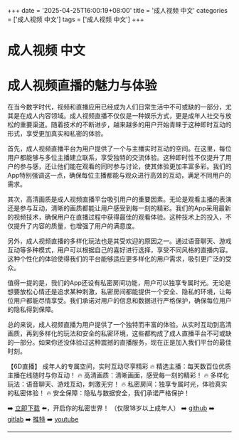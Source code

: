 +++
date = '2025-04-25T16:00:19+08:00'
title = '成人视频 中文'
categories = ['成人视频 中文']
tags = ['成人视频 中文']
+++

# 成人视频 中文

# 成人视频直播的魅力与体验

在当今数字时代，视频和直播应用已经成为人们日常生活中不可或缺的一部分，尤其是在成人内容领域。成人视频直播不仅仅是一种娱乐方式，更是成年人社交与放松的重要渠道。随着技术的不断进步，越来越多的用户开始青睐于这种即时互动的形式，享受更加真实和私密的体验。

首先，成人视频直播平台为用户提供了一个与主播实时互动的空间。在这里，每位用户都能够与多位主播建立联系，享受独特的交流体验。这种即时性不仅提升了用户的参与感，还让他们能在观看的同时参与讨论，使其体验更加丰富多彩。我们的App特别强调这一点，确保每位主播都能与观众进行高效的互动，满足不同用户的需求。

其次，高清画质是成人视频直播平台吸引用户的重要因素。无论是观看主播的表演还是参与互动，清晰的画质都能让用户感受到每一刻的精彩。我们的App采用最新的视频技术，确保用户在直播过程中获得最佳的观看体验。这种技术上的投入，不仅提升了内容的质量，也增强了用户的满意度。

另外，成人视频直播的多样化玩法也是其受欢迎的原因之一。通过语音聊天、游戏互动等多种模式，用户可以根据自己的喜好进行选择，享受不同风格的直播内容。这种个性化的体验使得我们的平台能够适应更多样化的用户需求，吸引更广泛的受众。

值得一提的是，我们的App还设有私密房间功能，用户可以独享专属时光。无论是想要放松心情还是追求某种刺激，私密房间都能提供一个安全、隐私的环境，让每位用户都能尽情享受。我们承诺对用户的信息和数据进行严格保护，确保每位用户的隐私得到保障。

总的来说，成人视频直播为用户提供了一个独特而丰富的体验。从实时互动到高清画质，再到多样化的玩法和安全的私密环境，这些都构成了成人直播平台不可或缺的一部分。如果你还没体验过这种震撼的直播服务，现在正是加入我们平台的最佳时刻。

【6D直播】
成年人的专属空间，实时互动尽享精彩
🔥 精选主播：每天数百位优质主播在线随时与你互动！
🔥 高清画质：清晰画面，感受每一刻的精彩！
🔥 多样化玩法：语音聊天、游戏互动，刺激无穷！
🔥 私密房间：独享专属时光，体验真实的私密体验！
🔥 安全保障：隐私与数据安全，我们承诺严格保护！

➡️ [立即下载](https://down123.s3.ap-east-1.amazonaws.com/down/down.html?channelCode=blog) ⬅️，开启你的私密世界！
（仅限18岁以上成年人）
➡️ [github](https://aldult-live.github.io/)
➡️ [gitlab](https://seo-09598d.gitlab.io/)
➡️ [推特](https://x.com/wegame33)
➡️ [youtube](https://www.youtube.com/@6Dlive)

---

